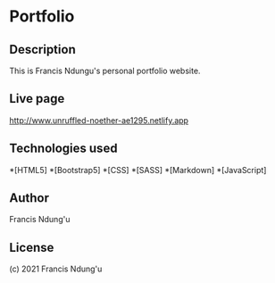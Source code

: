 # Portfolio

## Description 
This is Francis Ndungu's personal portfolio website.

## Live page
http://www.unruffled-noether-ae1295.netlify.app

## Technologies used
*[HTML5]
*[Bootstrap5]
*[CSS]
*[SASS]
*[Markdown]
*[JavaScript]
## Author
Francis Ndung'u

## License 
(c) 2021 Francis Ndung'u